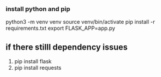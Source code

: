 ### install python and pip

python3 -m venv venv
source venv/bin/activate
pip install -r requirements.txt
export FLASK_APP=app.py 

## if there stilll dependency issues
1) pip install flask
1) pip install requests

